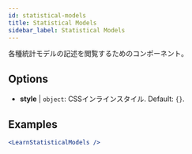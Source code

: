 ```yaml
---
id: statistical-models
title: Statistical Models
sidebar_label: Statistical Models
---
```


各種統計モデルの記述を閲覧するためのコンポーネント。

## Options

* __style__ | `object`: CSSインラインスタイル. Default: `{}`.


## Examples

```jsx live
<LearnStatisticalModels />
```

